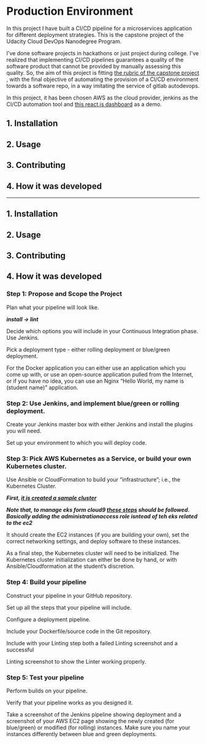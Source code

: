 # Production Environment

In this project I have built a CI/CD pipeline for a microservices application for different deployment strategies. This is the capstone project of the Udacity Cloud DevOps Nanodegree Program.

I've done software projects in hackathons or just project during college. I've realized that implementing CI/CD pipelines guarantees a quality of the software product that cannot be provided by manually assessing this quality. So, the aim of this project is fitting [the rubric of the capstone project](https://review.udacity.com/#!/rubrics/2577/view) , with the final objective of automating the provision of a CI/CD environment towards a software repo, in a way imitating the service of gitlab autodevops. 

In this project, it has been chosen AWS as the cloud provider, jenkins as the CI/CD automation tool and [this react.js dashboard](https://github.com/ablazleon/ElectoDB-18-frontend) as a demo. 

## 1. Installation
## 2. Usage
## 3. Contributing
## 4. How it was developed

-------------------

## 1. Installation
## 2. Usage
## 3. Contributing
## 4. How it was developed

### Step 1: Propose and Scope the Project
Plan what your pipeline will look like.

***install -> lint***

Decide which options you will include in your Continuous Integration phase.
Use Jenkins.

Pick a deployment type - either rolling deployment or blue/green deployment.

For the Docker application you can either use an application which you come up with, or use an open-source application pulled from the Internet, or if you have no idea, you can use an Nginx “Hello World, my name is (student name)” application.

### Step 2: Use Jenkins, and implement blue/green or rolling deployment.

Create your Jenkins master box with either Jenkins and install the plugins you will need.

Set up your environment to which you will deploy code.

### Step 3: Pick AWS Kubernetes as a Service, or build your own Kubernetes cluster.
Use Ansible or CloudFormation to build your “infrastructure”; i.e., the Kubernetes Cluster.

***First, [it is created a sample cluster](!https://logz.io/blog/amazon-eks-cluster/)***

***Note that, to manage eks form cloud9 [these steps](!https://eksworkshop.com/prerequisites/k8stools/) should be followed. Basically adding the administrationaccess role isntead of teh eks related to the ec2***

It should create the EC2 instances (if you are building your own), set the correct networking settings, and deploy software to these instances.

As a final step, the Kubernetes cluster will need to be initialized. The Kubernetes cluster initialization can either be done by hand, or with Ansible/Cloudformation at the student’s discretion.

### Step 4: Build your pipeline

Construct your pipeline in your GitHub repository.

Set up all the steps that your pipeline will include.

Configure a deployment pipeline.

Include your Dockerfile/source code in the Git repository.

Include with your Linting step both a failed Linting screenshot and a successful 

Linting screenshot to show the Linter working properly.

### Step 5: Test your pipeline

Perform builds on your pipeline.

Verify that your pipeline works as you designed it.

Take a screenshot of the Jenkins pipeline showing deployment and a screenshot of your AWS EC2 page showing the newly created (for blue/green) or modified (for rolling) instances. Make sure you name your instances differently between blue and green deployments.


